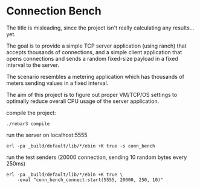 # Connection Bench

The title is misleading, since the project isn't really calculating any 
results... yet.

The goal is to provide a simple TCP server application (using ranch) that accepts
thousands of connections, and a simple client application that opens connections
and sends a random fixed-size payload in a fixed interval to the server.

The scenario resembles a metering application which has thousands of meters
sending values in a fixed interval.

The aim of this project is to figure out proper VM/TCP/OS settings to optimally
reduce overall CPU usage of the server application. 


compile the project:

    ./rebar3 compile

run the server on localhost:5555

    erl -pa _build/default/lib/*/ebin +K true -s conn_bench
    
run the test senders (20000 connection, sending 10 random bytes every 250ms)

    erl -pa _build/default/lib/*/ebin +K true \
        -eval "conn_bench_connect:start(5555, 20000, 250, 10)"
